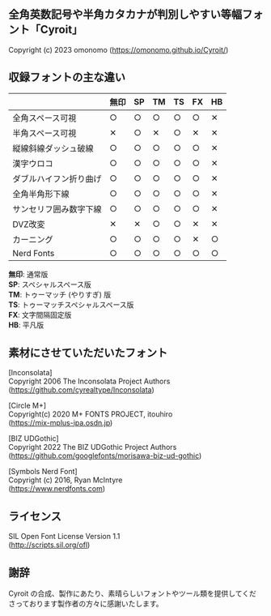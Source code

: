 ## 全角英数記号や半角カタカナが判別しやすい等幅フォント「Cyroit」

Copyright (c) 2023 omonomo (https://omonomo.github.io/Cyroit/)  

## 収録フォントの主な違い

|                        |無印| SP | TM | TS | FX | HB |
|------------------------|----|----|----|----|----|----|
| 全角スペース可視       | ○ | ○ | ○ | ○ | ○ | ✕ |
| 半角スペース可視       | ✕ | ○ | ✕ | ○ | ✕ | ✕ |
| 縦線斜線ダッシュ破線   | ○ | ○ | ○ | ○ | ○ | ✕ |
| 漢字ウロコ             | ○ | ○ | ○ | ○ | ○ | ✕ |
| ダブルハイフン折り曲げ | ○ | ○ | ○ | ○ | ○ | ✕ |
| 全角半角形下線         | ○ | ○ | ○ | ○ | ○ | ✕ |
| サンセリフ囲み数字下線 | ○ | ○ | ○ | ○ | ○ | ✕ |
| DVZ改変                | ✕ | ✕ | ○ | ○ | ✕ | ✕ |
| カーニング             | ○ | ○ | ○ | ○ | ✕ | ○ |
| Nerd Fonts             | ○ | ○ | ○ | ○ | ○ | ○ |

**無印**: 通常版  
**SP**: スペシャルスペース版  
**TM**: トゥーマッチ (やりすぎ) 版  
**TS**: トゥーマッチスペシャルスペース版  
**FX**: 文字間隔固定版  
**HB**: 平凡版  

## 素材にさせていただいたフォント

[Inconsolata]  
Copyright 2006 The Inconsolata Project Authors  
(https://github.com/cyrealtype/Inconsolata)  

[Circle M+]  
Copyright(c) 2020 M+ FONTS PROJECT, itouhiro  
(https://mix-mplus-ipa.osdn.jp)  

[BIZ UDGothic]  
Copyright 2022 The BIZ UDGothic Project Authors  
(https://github.com/googlefonts/morisawa-biz-ud-gothic)  

[Symbols Nerd Font]  
Copyright (c) 2016, Ryan McIntyre  
(https://www.nerdfonts.com)  

## ライセンス

SIL Open Font License Version 1.1  
(http://scripts.sil.org/ofl)  

## 謝辞

Cyroit の合成、製作にあたり、素晴らしいフォントやツール類を提供してくださっております製作者の方々に感謝いたします。
